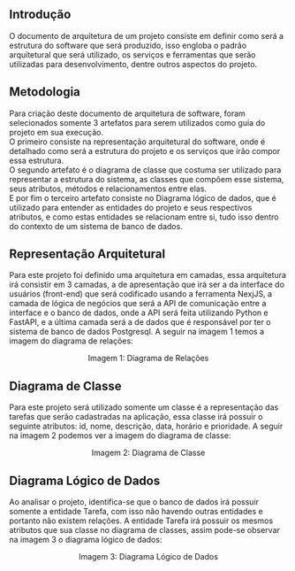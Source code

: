 ## Introdução
O documento de arquitetura de um projeto consiste em definir como será a estrutura do software que será produzido, isso engloba o padrão arquitetural que será utilizado, os serviços e ferramentas que serão utilizadas para desenvolvimento, dentre outros aspectos do projeto.

## Metodologia
Para criação deste documento de arquitetura de software, foram selecionados somente 3 artefatos para serem utilizados como guia do projeto em sua execução.  
O primeiro consiste na representação arquitetural do software, onde é detalhado como será a estrutura do projeto e os serviços que irão compor essa estrutura.  
O segundo artefato é o diagrama de classe que costuma ser utilizado para representar a estrutura do sistema, as classes que compõem esse sistema, seus atributos, métodos e relacionamentos entre elas.  
E por fim o terceiro artefato consiste no Diagrama lógico de dados, que é utilizado para entender as entidades do projeto e seus respectivos atributos, e como estas entidades se relacionam entre si, tudo isso dentro do contexto de um sistema de banco de dados.

## Representação Arquitetural
Para este projeto foi definido uma arquitetura em camadas, essa arquitetura irá consistir em 3 camadas, a de apresentação que irá ser a da interface do usuários (front-end) que será codificado usando a ferramenta NexjJS, a camada de lógica de negócios que será a API de comunicação entre a interface e o banco de dados, onde a API será feita utilizando Python e FastAPI, e a última camada será a de dados que é responsável por ter o sistema de banco de dados Postgresql. A seguir na imagem 1 temos a imagem do diagrama de relações:  

<figcaption align="center">Imagem 1: Diagrama de Relações</figcaption>

## Diagrama de Classe
Para este projeto será utilizado somente um classe é a representação das tarefas que serão cadastradas na aplicação, essa classe irá possuir o seguinte atributos: id, nome, descrição, data, horário e prioridade. A seguir na imagem 2 podemos ver a imagem do diagrama de classe:  

<figcaption align="center">Imagem 2: Diagrama de Classe</figcaption>

## Diagrama Lógico de Dados
Ao analisar o projeto, identifica-se que o banco de dados irá possuir somente a entidade Tarefa, com isso não havendo outras entidades e portanto não existem relações. A entidade Tarefa irá possuir os mesmos atributos que sua classe no diagrama de classes, assim pode-se observar na imagem 3 o diagrama lógico de dados:

<figcaption align="center">Imagem 3: Diagrama Lógico de Dados</figcaption>
